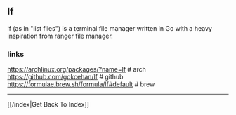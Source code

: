 ## lf
lf (as in "list files") is a terminal file manager written in Go with a heavy
inspiration from ranger file manager.

### links
https://archlinux.org/packages/?name=lf  # arch
https://github.com/gokcehan/lf  # github
https://formulae.brew.sh/formula/lf#default  # brew






---

[[/index|Get Back To Index]]
